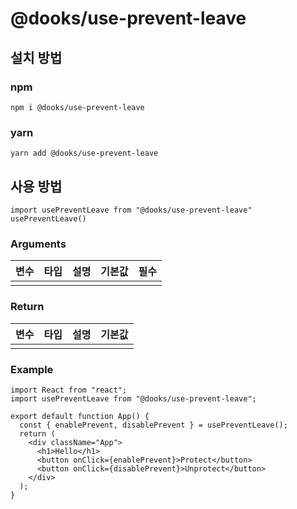 # @dooks/use-prevent-leave

## 설치 방법
### npm
```
npm i @dooks/use-prevent-leave
```
### yarn
```
yarn add @dooks/use-prevent-leave
```

## 사용 방법
```node
import usePreventLeave from "@dooks/use-prevent-leave"
usePreventLeave()
```
### Arguments
| 변수 | 타입 | 설명 | 기본값 | 필수 |
|:---|:---|:---|:---|:--:|
|  |  |  |  |  |

### Return
| 변수 | 타입 | 설명 | 기본값 |
|:---|:---|:---|:---:|
|  |  |  |  |

### Example
```node
import React from "react";
import usePreventLeave from "@dooks/use-prevent-leave";

export default function App() {
  const { enablePrevent, disablePrevent } = usePreventLeave();
  return (
    <div className="App">
      <h1>Hello</h1>
      <button onClick={enablePrevent}>Protect</button>
      <button onClick={disablePrevent}>Unprotect</button>
    </div>
  );
}
```

